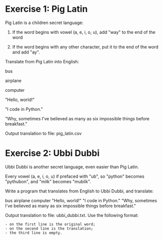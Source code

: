 # Exercise 1: Pig Latin

Pig Latin is a children secret language:

1) If the word begins with vowel (a, e, i, o, u), add "way" to the end of the word

2) If the word begins with any other character, put it to the end of the word and add "ay".

Translate from Pig Latin into English:

   bus

   airplane

   computer

   "Hello, world!"

   "I code in Python."

   "Why, sometimes I've believed as many as six impossible things before breakfast."

Output translation to file: pig_latin.csv
    


# Exercise 2: Ubbi Dubbi

Ubbi Dubbi is another secret language, even easier than Pig Latin.

Every vowel (a, e, i, o, u) if prefaced with "ub", so "python" becomes "pythubon", and "milk" becomes "mubilk".

Write a program that translates from English to Ubbi Dubbi, and translate:

   bus
   airplane
   computer
   "Hello, world!"
   "I code in Python."
   "Why, sometimes I've believed as many as six impossible things before breakfast."

Output translation to file: ubbi_dubbi.txt. Use the following format:

    - on the first line is the original word;
    - on the second line is the translation;
    - the third line is empty.